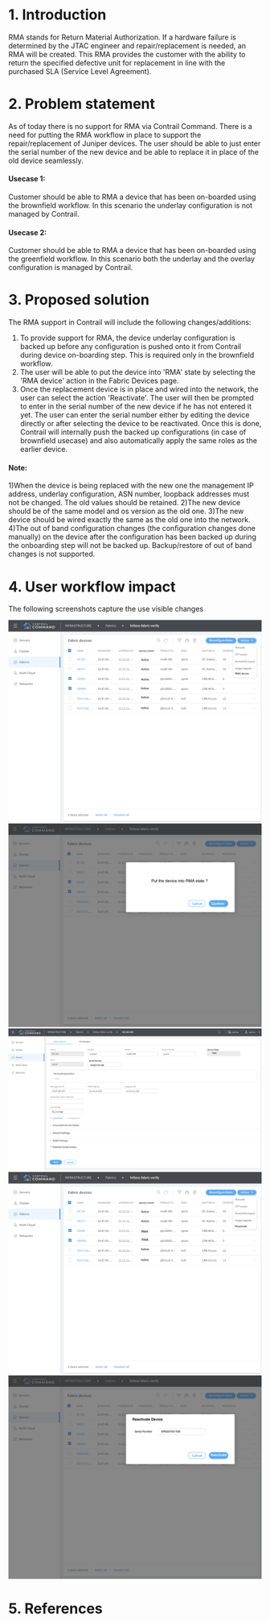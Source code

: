 # 1. Introduction
RMA stands for Return Material Authorization. If a hardware failure is
determined by the JTAC engineer and repair/replacement is needed, an RMA will
be created. This RMA provides the customer with the ability to return the
specified defective unit for replacement in line with the purchased
SLA (Service Level Agreement).

# 2. Problem statement
As of today there is no support for RMA via Contrail Command. There is a need
for putting the RMA workflow in place to support the repair/replacement of
Juniper devices. The user should be able to just enter the serial number of the
new device and be able to replace it in place of the old device seamlessly.

#### Usecase 1:
Customer should be able to RMA a device that has been on-boarded
using the brownfield workflow. In this scenario the underlay configuration
is not managed by Contrail.

#### Usecase 2:
Customer should be able to RMA a device that has been on-boarded
using the greenfield workflow. In this scenario both the underlay and the
overlay configuration is managed by Contrail.

# 3. Proposed solution
The RMA support in Contrail will include the following changes/additions:

1) To provide support for RMA, the device underlay configuration is backed up
before any configuration is pushed onto it from Contrail during device
on-boarding step. This is required only in the brownfield workflow.
2) The user will be able to put the device into 'RMA' state by selecting the 
'RMA device' action in the Fabric Devices page.
3) Once the replacement device is in place and wired into the network,
the user can select the action 'Reactivate'. The user will then be prompted
to enter in the serial number of the new device if he has not entered it yet.
The user can enter the serial number either by editing the device directly or
after selecting the device to be reactivated. Once this is done, Contrail
will internally push the backed up configurations (in case of brownfield
usecase) and also automatically apply the same roles as the earlier device.

#### Note:
1)When the device is being replaced with the new one the management IP address,
underlay configuration, ASN number, loopback addresses must not be changed. The
old values should be retained.
2)The new device should be of the same model and os version as the old one.
3)The new device should be wired exactly the same as the old one into the
network.
4)The out of band configuration changes (the configuration changes done
manually) on the device after the configuration has been backed up during the
onboarding step will not be backed up. Backup/restore of out of band changes
is not supported.


# 4. User workflow impact
The following screenshots capture the use visible changes

<img src="images/RMA_device_blueprint_1.png">

<img src="images/RMA_device_blueprint_2.png">

<img src="images/RMA_device_blueprint_3.png">

<img src="images/RMA_device_blueprint_4.png">

<img src="images/RMA_device_blueprint_5.png">

# 5. References
